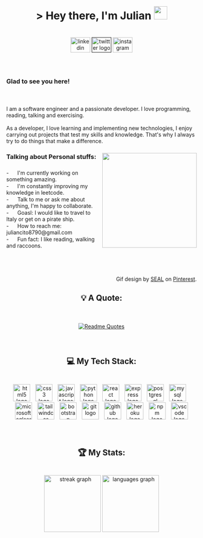 <br clear="both">

<h1 align="center">> Hey  there, I'm Julian <img height="35" src="https://media.tenor.com/qKGlaYl2DqMAAAAi/gif-de-sauda%C3%A7%C3%A3o.gif"></a></h1>

###

<br clear="both">

<div align="center">
  <a href="https://www.linkedin.com/in/jymarin/"><img src="https://raw.githubusercontent.com/maurodesouza/profile-readme-generator/master/src/assets/icons/social/linkedin/default.svg" width="52" height="40" alt="linkedin logo"  /></a>
  <a href=""><img src="https://raw.githubusercontent.com/maurodesouza/profile-readme-generator/master/src/assets/icons/social/twitter/default.svg" width="52" height="40" alt="twitter logo"  /></a>
  <a href="https://www.instagram.com/julxxn_marxn/"><img src="https://raw.githubusercontent.com/maurodesouza/profile-readme-generator/master/src/assets/icons/social/instagram/default.svg" width="52" height="40" alt="instagram logo"  /></a>
</div>

###

<br clear="both">

<h3 align="left">Glad to see you here!</h3>

###

<br clear="both">

<p align="left">I am a software engineer and a passionate developer. I love programming, reading, talking and exercising.<br><br>As a developer, I love learning and implementing new technologies, I enjoy carrying out projects that test my skills and knowledge. That's why I always try to do things that make a difference.</p>

###

<img align="right" height="250" src="https://i.pinimg.com/originals/0d/47/7a/0d477af1f175ae1f80932717f9140f4d.gif"  />

###

<h3 align="left">Talking about Personal stuffs:</h3>

###

<p align="left">- <img height="15" src="https://media.tenor.com/azZCJ2YpsGgAAAAi/programming.gif"> I'm currently working on something amazing.<br>- <img height="15" src="https://media.tenor.com/mixYP-IWVzMAAAAi/monkey-monkeytype.gif"> I'm constantly improving my knowledge in leetcode.<br>- <img height="15" src="https://media.tenor.com/y29vJ0OqaQ4AAAAi/typing-texting.gif"> Talk to me or ask me about anything, I'm happy to collaborate.<br>- <img height="15" src="https://media.tenor.com/_U6jLPgtEqsAAAAi/dm4uz3-foekoe.gif"> Goasl: I would like to travel to Italy or get on a pirate ship.<br>- <img height="15" src="https://media.tenor.com/YyvztaMcEiMAAAAi/message-notification.gif"> How to reach me: juliancito8790@gmail.com<br>- <img height="15" src="https://media.tenor.com/yDHIJR0jxkkAAAAi/rowingat-rowing.gif"> Fun fact: I like reading, walking and raccoons.</p>

###

<br clear="both">

<br clear="both">

<p align="right">Gif  design by <a href="https://co.pinterest.com/nguyendinhmanhai/">SEAL</a> on <a href="pinterest.com">Pinterest</a>.</p>

###

<h2 align="center">💡 A Quote:</h2>

###

<br clear="both">
<div align="center">
  
  [![Readme Quotes](https://quotes-github-readme.vercel.app/api?type=horizontal&theme=dark&border=true&quote=The+function+of+good+software+is+to+make+the+complex+appear+to+be+simple.&author=Grady+Booch)](https://github.com/piyushsuthar/github-readme-quotes)
</div>

###

<br clear="both">

<h2 align="center">💻 My Tech Stack:</h2>

###

<br clear="both">

<div align="center">
  <img src="https://skillicons.dev/icons?i=html" height="45" alt="html5 logo"  />
  <img width="6" />
  <img src="https://skillicons.dev/icons?i=css" height="45" alt="css3 logo"  />
  <img width="6" />
  <img src="https://skillicons.dev/icons?i=js" height="45" alt="javascript logo"  />
  <img width="6" />
  <img src="https://skillicons.dev/icons?i=py" height="45" alt="python logo"  />
  <img width="6" />
  <img src="https://skillicons.dev/icons?i=react" height="45" alt="react logo"  />
  <img width="6" />
  <img src="https://skillicons.dev/icons?i=express" height="45" alt="express logo"  />
  <img width="6" />
  <img src="https://skillicons.dev/icons?i=postgres" height="45" alt="postgresql logo"  />
  <img width="6" />
  <img src="https://skillicons.dev/icons?i=mysql" height="45" alt="mysql logo"  />
  <img width="6" />
  <img src="https://cdn.jsdelivr.net/gh/devicons/devicon/icons/microsoftsqlserver/microsoftsqlserver-plain.svg" height="45" alt="microsoftsqlserver logo"  />
  <img width="6" />
  <img src="https://skillicons.dev/icons?i=tailwind" height="45" alt="tailwindcss logo"  />
  <img width="6" />
  <img src="https://skillicons.dev/icons?i=bootstrap" height="45" alt="bootstrap logo"  />
  <img width="6" />
  <img src="https://skillicons.dev/icons?i=git" height="45" alt="git logo"  />
  <img width="6" />
  <img src="https://skillicons.dev/icons?i=github" height="45" alt="github logo"  />
  <img width="6" />
  <img src="https://skillicons.dev/icons?i=heroku" height="45" alt="heroku logo"  />
  <img width="6" />
  <img src="https://cdn.simpleicons.org/npm/CB3837" height="45" alt="npm logo"  />
  <img width="6" />
  <img src="https://skillicons.dev/icons?i=vscode" height="45" alt="vscode logo"  />
</div>

###

<br clear="both">

<h2 align="center">🏆 My Stats:</h2>

###

<br clear="both">

<div align="center">
  <img src="https://streak-stats.demolab.com?user=Jlydm&locale=en&mode=daily&theme=dracula&hide_border=false&border_radius=5&order=3" height="150" alt="streak graph"  />
  <img src="https://github-readme-stats.vercel.app/api/top-langs?username=Jlydm&locale=en&hide_title=false&layout=compact&card_width=320&langs_count=5&theme=dracula&hide_border=false&order=2" height="150" alt="languages graph"  />
</div>

###
